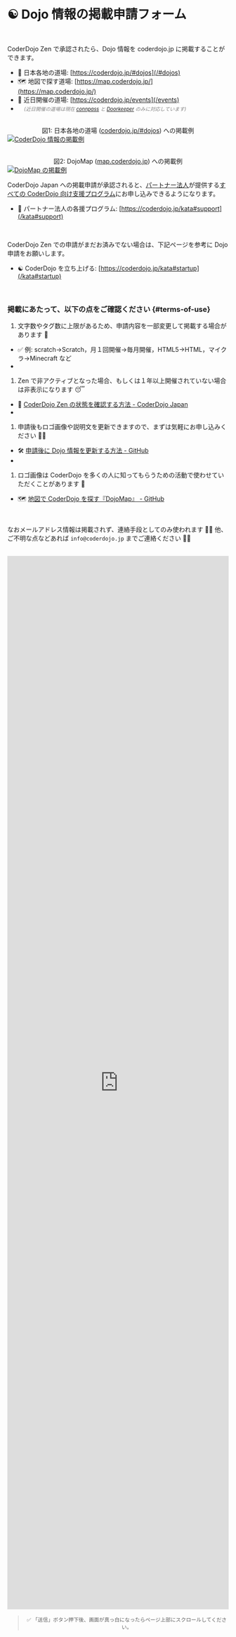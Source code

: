 # ☯️ Dojo 情報の掲載申請フォーム

<br>

CoderDojo Zen で承認されたら、Dojo 情報を coderdojo.jp に掲載することができます。

- 🗾 日本各地の道場: [https://coderdojo.jp/#dojos](/#dojos)
- 🗺  地図で探す道場: [https://map.coderdojo.jp/](https://map.coderdojo.jp/)
- 📅 近日開催の道場: [https://coderdojo.jp/events](/events)
- 　<span style="color: grey; font-size: 80%; font-style: italic">(近日開催の道場は現在 <a href='https://connpass.com/' target='_blank' rel='noopener'>connpass</a> と <a href='https://www.doorkeeper.jp/' target='_blank' rel='noopener'>Doorkeeper</a> のみに対応しています)</span>

<div style="margin-top: 30px; text-align: center;">図1: 日本各地の道場 (<a href='/#dojos'>coderdojo.jp/#dojos</a>) への掲載例</div>
<a href='/#dojos'><img class="lazyload" loading='lazy' src='/spinner.svg' data-src='/img/cover_dojos.png' alt='CoderDojo 情報の掲載例'></a>

<div style="margin-top: 30px; text-align: center;">図2: DojoMap (<a href='https://map.coderdojo.jp/'>map.coderdojo.jp</a>) への掲載例</div>
<a href='https://map.coderdojo.jp/'><img class="lazyload" loading='lazy' src='/spinner.svg' data-src='/img/cover_dojomap.png' alt='DojoMap の掲載例'></a>


CoderDojo Japan への掲載申請が承認されると、[パートナー法人](/#partners)が提供する[すべての CoderDojo 向け支援プログラム](/kata#support)にお申し込みできるようになります。

- 🎁️ パートナー法人の各援プログラム: [https://coderdojo.jp/kata#support](/kata#support)

<br>

CoderDojo Zen での申請がまだお済みでない場合は、下記ページを参考に Dojo 申請をお願いします。

- ☯️ CoderDojo を立ち上げる: [https://coderdojo.jp/kata#startup](/kata#startup)


<br>

### 掲載にあたって、以下の点をご確認ください {#terms-of-use}

1. 文字数やタグ数に上限があるため、申請内容を一部変更して掲載する場合があります 🙏
  - ✅ 例: scratch→Scratch，月１回開催→毎月開催，HTML5→HTML，マイクラ→Minecraft など
  - <br>
1. Zen で非アクティブとなった場合、もしくは１年以上開催されていない場合は非表示になります 😴
  - 📜️ [CoderDojo Zen の状態を確認する方法 - CoderDojo Japan](/docs/how-to-check-dojo-status)
  - <br>
1. 申請後もロゴ画像や説明文を更新できますので、まずは気軽にお申し込みください 📮✨
  - 🛠 [申請後に Dojo 情報を更新する方法 - GitHub](https://github.com/coderdojo-japan/coderdojo.jp#readme)
  - <br>
1. ロゴ画像は CoderDojo を多くの人に知ってもらうための活動で使わせていただくことがあります 📣
  - 🗺 [地図で CoderDojo を探す『DojoMap』 - GitHub](https://github.com/coderdojo-japan/map.coderdojo.jp#readme)


<br>

なおメールアドレス情報は掲載されず、連絡手段としてのみ使われます 🔐✨
他、ご不明な点などあれば `info@coderdojo.jp` までご連絡ください 💌💨

<br>

<iframe src="https://docs.google.com/forms/d/e/1FAIpQLSeq3k4q52gQgxf6emeqF9TYBXl_SxzhT87CUUoIc4uKNw2EYQ/viewform?embedded=true" width="100%" height="2400" frameborder="0" marginheight="0" marginwidth="0">読み込んでいます…</iframe>

<style>
  small::before { content: '' !important };
</style>
<blockquote><center><small>✅ 「送信」ボタン押下後、画面が真っ白になったらページ上部にスクロールしてください。</small></center></blockquote>
